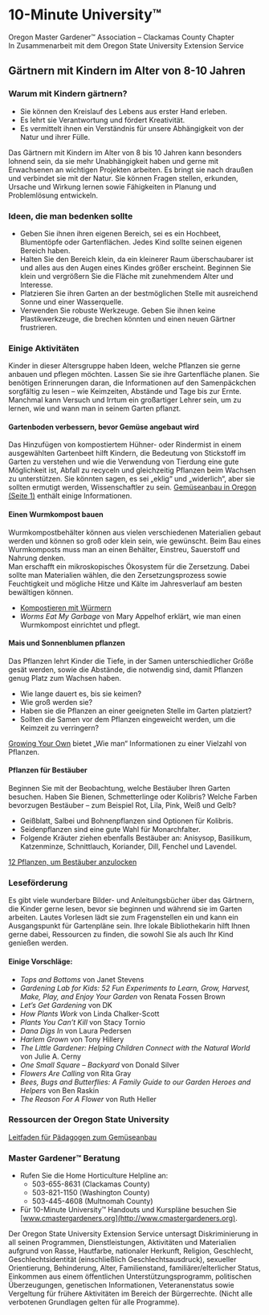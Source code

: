 # 10-Minute University™  
Oregon Master Gardener™ Association – Clackamas County Chapter  
In Zusammenarbeit mit dem Oregon State University Extension Service  

## Gärtnern mit Kindern im Alter von 8-10 Jahren  

### Warum mit Kindern gärtnern?  
- Sie können den Kreislauf des Lebens aus erster Hand erleben.  
- Es lehrt sie Verantwortung und fördert Kreativität.  
- Es vermittelt ihnen ein Verständnis für unsere Abhängigkeit von der Natur und ihrer Fülle.  

Das Gärtnern mit Kindern im Alter von 8 bis 10 Jahren kann besonders lohnend sein, da sie mehr Unabhängigkeit haben und gerne mit Erwachsenen an wichtigen Projekten arbeiten. Es bringt sie nach draußen und verbindet sie mit der Natur. Sie können Fragen stellen, erkunden, Ursache und Wirkung lernen sowie Fähigkeiten in Planung und Problemlösung entwickeln.  

### Ideen, die man bedenken sollte  
- Geben Sie ihnen ihren eigenen Bereich, sei es ein Hochbeet, Blumentöpfe oder Gartenflächen. Jedes Kind sollte seinen eigenen Bereich haben.  
- Halten Sie den Bereich klein, da ein kleinerer Raum überschaubarer ist und alles aus den Augen eines Kindes größer erscheint. Beginnen Sie klein und vergrößern Sie die Fläche mit zunehmendem Alter und Interesse.  
- Platzieren Sie ihren Garten an der bestmöglichen Stelle mit ausreichend Sonne und einer Wasserquelle.  
- Verwenden Sie robuste Werkzeuge. Geben Sie ihnen keine Plastikwerkzeuge, die brechen könnten und einen neuen Gärtner frustrieren.  

### Einige Aktivitäten  
Kinder in dieser Altersgruppe haben Ideen, welche Pflanzen sie gerne anbauen und pflegen möchten. Lassen Sie sie ihre Gartenfläche planen. Sie benötigen Erinnerungen daran, die Informationen auf den Samenpäckchen sorgfältig zu lesen – wie Keimzeiten, Abstände und Tage bis zur Ernte. Manchmal kann Versuch und Irrtum ein großartiger Lehrer sein, um zu lernen, wie und wann man in seinem Garten pflanzt.  

#### Gartenboden verbessern, bevor Gemüse angebaut wird  
Das Hinzufügen von kompostiertem Hühner- oder Rindermist in einem ausgewählten Gartenbeet hilft Kindern, die Bedeutung von Stickstoff im Garten zu verstehen und wie die Verwendung von Tierdung eine gute Möglichkeit ist, Abfall zu recyceln und gleichzeitig Pflanzen beim Wachsen zu unterstützen. Sie könnten sagen, es sei „eklig“ und „widerlich“, aber sie sollten ermutigt werden, Wissenschaftler zu sein. [Gemüseanbau in Oregon (Seite 1)](http://catalog.extension.oregonstate.edu/sites/catalog/files/project/pdf/ec871.pdf) enthält einige Informationen.  

#### Einen Wurmkompost bauen  
Wurmkompostbehälter können aus vielen verschiedenen Materialien gebaut werden und können so groß oder klein sein, wie gewünscht. Beim Bau eines Wurmkomposts muss man an einen Behälter, Einstreu, Sauerstoff und Nahrung denken.  
Man erschafft ein mikroskopisches Ökosystem für die Zersetzung. Dabei sollte man Materialien wählen, die den Zersetzungsprozess sowie Feuchtigkeit und mögliche Hitze und Kälte im Jahresverlauf am besten bewältigen können.  

- [Kompostieren mit Würmern](https://catalog.extension.oregonstate.edu/em9034)  
- *Worms Eat My Garbage* von Mary Appelhof erklärt, wie man einen Wurmkompost einrichtet und pflegt.  

#### Mais und Sonnenblumen pflanzen  
Das Pflanzen lehrt Kinder die Tiefe, in der Samen unterschiedlicher Größe gesät werden, sowie die Abstände, die notwendig sind, damit Pflanzen genug Platz zum Wachsen haben.  
- Wie lange dauert es, bis sie keimen?  
- Wie groß werden sie?  
- Haben sie die Pflanzen an einer geeigneten Stelle im Garten platziert?  
- Sollten die Samen vor dem Pflanzen eingeweicht werden, um die Keimzeit zu verringern?  

[Growing Your Own](https://catalog.extension.oregonstate.edu/em9027) bietet „Wie man“ Informationen zu einer Vielzahl von Pflanzen.  

#### Pflanzen für Bestäuber  
Beginnen Sie mit der Beobachtung, welche Bestäuber Ihren Garten besuchen. Haben Sie Bienen, Schmetterlinge oder Kolibris? Welche Farben bevorzugen Bestäuber – zum Beispiel Rot, Lila, Pink, Weiß und Gelb?  
- Geißblatt, Salbei und Bohnenpflanzen sind Optionen für Kolibris.  
- Seidenpflanzen sind eine gute Wahl für Monarchfalter.  
- Folgende Kräuter ziehen ebenfalls Bestäuber an: Anisysop, Basilikum, Katzenminze, Schnittlauch, Koriander, Dill, Fenchel und Lavendel.  

[12 Pflanzen, um Bestäuber anzulocken](https://extension.oregonstate.edu/news/12-plants-entice-pollinators-your-garden)  

### Leseförderung  
Es gibt viele wunderbare Bilder- und Anleitungsbücher über das Gärtnern, die Kinder gerne lesen, bevor sie beginnen und während sie im Garten arbeiten. Lautes Vorlesen lädt sie zum Fragenstellen ein und kann ein Ausgangspunkt für Gartenpläne sein. Ihre lokale Bibliothekarin hilft Ihnen gerne dabei, Ressourcen zu finden, die sowohl Sie als auch Ihr Kind genießen werden.  

#### Einige Vorschläge:  
- *Tops and Bottoms* von Janet Stevens  
- *Gardening Lab for Kids: 52 Fun Experiments to Learn, Grow, Harvest, Make, Play, and Enjoy Your Garden* von Renata Fossen Brown  
- *Let’s Get Gardening* von DK  
- *How Plants Work* von Linda Chalker-Scott  
- *Plants You Can’t Kill* von Stacy Tornio  
- *Dana Digs In* von Laura Pedersen  
- *Harlem Grown* von Tony Hillery  
- *The Little Gardener: Helping Children Connect with the Natural World* von Julie A. Cerny  
- *One Small Square – Backyard* von Donald Silver  
- *Flowers Are Calling* von Rita Gray  
- *Bees, Bugs and Butterflies: A Family Guide to our Garden Heroes and Helpers* von Ben Raskin  
- *The Reason For A Flower* von Ruth Heller  

### Ressourcen der Oregon State University  
[Leitfaden für Pädagogen zum Gemüseanbau](https://catalog.extension.oregonstate.edu/em9032)  

### Master Gardener™ Beratung  
- Rufen Sie die Home Horticulture Helpline an:  
  - 503-655-8631 (Clackamas County)  
  - 503-821-1150 (Washington County)  
  - 503-445-4608 (Multnomah County)  
- Für 10-Minute University™ Handouts und Kurspläne besuchen Sie [www.cmastergardeners.org](http://www.cmastergardeners.org).  

Der Oregon State University Extension Service untersagt Diskriminierung in all seinen Programmen, Dienstleistungen, Aktivitäten und Materialien aufgrund von Rasse, Hautfarbe, nationaler Herkunft, Religion, Geschlecht, Geschlechtsidentität (einschließlich Geschlechtsausdruck), sexueller Orientierung, Behinderung, Alter, Familienstand, familiärer/elterlicher Status, Einkommen aus einem öffentlichen Unterstützungsprogramm, politischen Überzeugungen, genetischen Informationen, Veteranenstatus sowie Vergeltung für frühere Aktivitäten im Bereich der Bürgerrechte. (Nicht alle verbotenen Grundlagen gelten für alle Programme).